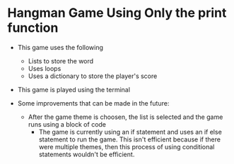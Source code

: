 # Hangman Game Using Only the print function
- This game uses the following
    - Lists to store the word
    - Uses loops
    - Uses a dictionary to store the player's score
- This game is played using the terminal

- Some improvements that can be made in the future:
    - After the game theme is choosen, the list is selected and the game runs using a block of code
        - The game is currently using an if statement and uses an if else statement to run the game. This isn't efficient because if there were multiple themes, then this process of using conditional statements wouldn't be efficient.